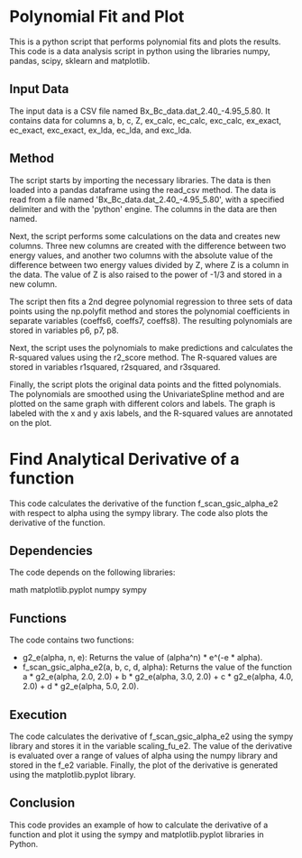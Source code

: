 # Polynomial Fit and Plot
This is a python script that performs polynomial fits and plots the results. This code is a data analysis script in python using the libraries numpy, pandas, scipy, sklearn and matplotlib.

## Input Data
The input data is a CSV file named Bx_Bc_data.dat_2.40_-4.95_5.80. It contains data for columns a, b, c, Z, ex_calc, ec_calc, exc_calc, ex_exact, ec_exact, exc_exact, ex_lda, ec_lda, and exc_lda.

## Method
The script starts by importing the necessary libraries. The data is then loaded into a pandas dataframe using the read_csv method. The data is read from a file named 'Bx_Bc_data.dat_2.40_-4.95_5.80', with a specified delimiter and with the 'python' engine. The columns in the data are then named.

Next, the script performs some calculations on the data and creates new columns. Three new columns are created with the difference between two energy values, and another two columns with the absolute value of the difference between two energy values divided by Z, where Z is a column in the data. The value of Z is also raised to the power of -1/3 and stored in a new column.

The script then fits a 2nd degree polynomial regression to three sets of data points using the np.polyfit method and stores the polynomial coefficients in separate variables (coeffs6, coeffs7, coeffs8). The resulting polynomials are stored in variables p6, p7, p8.

Next, the script uses the polynomials to make predictions and calculates the R-squared values using the r2_score method. The R-squared values are stored in variables r1squared, r2squared, and r3squared.

Finally, the script plots the original data points and the fitted polynomials. The polynomials are smoothed using the UnivariateSpline method and are plotted on the same graph with different colors and labels. The graph is labeled with the x and y axis labels, and the R-squared values are annotated on the plot.

# Find Analytical Derivative of a function
This code calculates the derivative of the function f_scan_gsic_alpha_e2 with respect to alpha using the sympy library. The code also plots the derivative of the function.

## Dependencies
The code depends on the following libraries:

math
matplotlib.pyplot
numpy
sympy
## Functions
The code contains two functions:

* g2_e(alpha, n, e): Returns the value of (alpha^n) * e^(-e * alpha).
* f_scan_gsic_alpha_e2(a, b, c, d, alpha): Returns the value of the function a * g2_e(alpha, 2.0, 2.0) + b * g2_e(alpha, 3.0, 2.0) + c * g2_e(alpha, 4.0, 2.0) + d * g2_e(alpha, 5.0, 2.0).
## Execution
The code calculates the derivative of f_scan_gsic_alpha_e2 using the sympy library and stores it in the variable scaling_fu_e2. The value of the derivative is evaluated over a range of values of alpha using the numpy library and stored in the f_e2 variable. Finally, the plot of the derivative is generated using the matplotlib.pyplot library.

## Conclusion
This code provides an example of how to calculate the derivative of a function and plot it using the sympy and matplotlib.pyplot libraries in Python.
